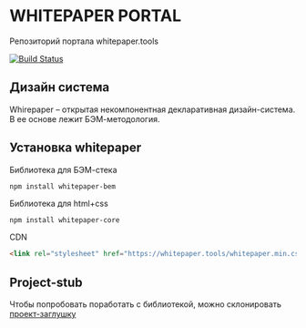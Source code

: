 # WHITEPAPER PORTAL

Репозиторий портала whitepaper.tools

[![Build Status](https://travis-ci.org/whitepapertools/whitepaper-portal.svg?branch=master)](https://travis-ci.org/whitepapertools/whitepaper-portal)

## Дизайн система

Whirepaper – открытая некомпонентная декларативная дизайн-система. В ее основе лежит БЭМ-методология.

## Установка whitepaper

Библиотека для БЭМ-стека

``` bash
npm install whitepaper-bem
```

Библиотека для html+css

```
npm install whitepaper-core
```

CDN

```html
<link rel="stylesheet" href="https://whitepaper.tools/whitepaper.min.css">
```

## Project-stub

Чтобы попробовать поработать с библиотекой, можно склонировать [проект-заглушку](https://github.com/whitepapertools/whitepaper-stub)
